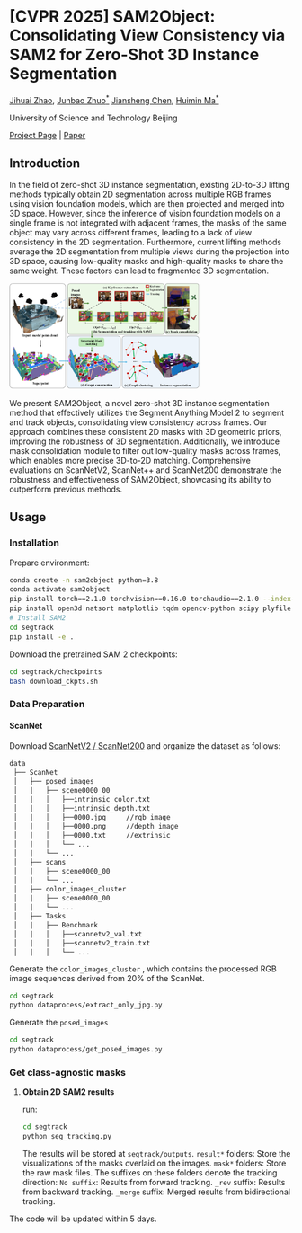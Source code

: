 # [CVPR 2025] SAM2Object: Consolidating View Consistency via SAM2 for Zero-Shot 3D Instance Segmentation

 [Jihuai Zhao](https://jihuaizhaohd.github.io/), [Junbao Zhuo<sup>*</sup>](https://scholar.google.com/citations?user=iBt9uHUAAAAJ) [Jiansheng Chen](https://scholar.google.com/citations?user=A1gA9XIAAAAJ), [Huimin Ma<sup>*</sup>](https://scholar.google.com.hk/citations?user=32hwVLEAAAAJ&hl)

University of Science and Technology Beijing &nbsp; &nbsp;


<!-- **CVPR 2025** -->

[Project Page](https://jihuaizhaohd.github.io/SAM2Object/) | [Paper](https://openaccess.thecvf.com/content/CVPR2025/html/Zhao_SAM2Object_Consolidating_View_Consistency_via_SAM2_for_Zero-Shot_3D_Instance_CVPR_2025_paper.html)

## Introduction

In the field of zero-shot 3D instance segmentation, existing 2D-to-3D lifting methods typically obtain 2D segmentation across multiple RGB frames using vision foundation models, which are then projected and merged into 3D space. However, since the inference of vision foundation models on a single frame is not integrated with adjacent frames, the masks of the same object may vary across different frames, leading to a lack of view consistency in the 2D segmentation. Furthermore, current lifting methods average the 2D segmentation from multiple views during the projection into 3D space, causing low-quality masks and high-quality masks to share the same weight. These factors can lead to fragmented 3D segmentation. 

<img src="assets\overview_.png" style="zoom: 33%;" />

We present SAM2Object, a novel zero-shot 3D instance segmentation method that effectively utilizes the Segment Anything Model 2 to segment and track objects, consolidating view consistency across frames. Our approach combines these consistent 2D masks with 3D geometric priors, improving the robustness of 3D segmentation. Additionally, we introduce mask consolidation module to filter out low-quality masks across frames, which enables more precise 3D-to-2D matching. Comprehensive evaluations on ScanNetV2, ScanNet++ and ScanNet200 demonstrate the robustness and effectiveness of SAM2Object, showcasing its ability to outperform previous methods.

## Usage

### Installation

Prepare environment:

```bash
conda create -n sam2object python=3.8
conda activate sam2object
pip install torch==2.1.0 torchvision==0.16.0 torchaudio==2.1.0 --index-url https://download.pytorch.org/whl/cu121
pip install open3d natsort matplotlib tqdm opencv-python scipy plyfile
# Install SAM2
cd segtrack
pip install -e .
```

Download the pretrained SAM 2 checkpoints:
```bash
cd segtrack/checkpoints
bash download_ckpts.sh
```




### Data Preparation

#### ScanNet
Download [ScanNetV2 / ScanNet200](https://github.com/ScanNet/ScanNet) and organize the dataset as follows:
 
```
data
 ├── ScanNet
 │   ├── posed_images
 │   |   ├── scene0000_00
 │   |   │   ├──intrinsic_color.txt   
 │   |   │   ├──intrinsic_depth.txt   
 │   |   │   ├──0000.jpg     //rgb image
 │   |   │   ├──0000.png     //depth image
 │   |   │   ├──0000.txt     //extrinsic
 │   |   │   └── ...
 │   |   └── ...
 │   ├── scans
 │   |   ├── scene0000_00
 │   |   └── ...
 │   ├── color_images_cluster
 │   |   ├── scene0000_00
 │   |   └── ...
 │   ├── Tasks
 │   |   ├── Benchmark
 │   |   │   ├──scannetv2_val.txt  
 │   |   │   ├──scannetv2_train.txt  
 │   |   │   └── ...
```

Generate the `color_images_cluster` , which contains the processed RGB image sequences derived from 20% of the ScanNet.
```bash
cd segtrack
python dataprocess/extract_only_jpg.py
```
Generate the `posed_images`
```bash
cd segtrack
python dataprocess/get_posed_images.py
```

### Get class-agnostic masks
1. **Obtain 2D SAM2 results**
   
   run:
   ```bash
   cd segtrack
   python seg_tracking.py
   ```
   The results will be stored at `segtrack/outputs`. `result*` folders: Store the visualizations of the masks overlaid on the images. `mask*` folders: Store the raw mask files. The suffixes on these folders denote the tracking direction: `No suffix`: Results from forward tracking. `_rev` suffix: Results from backward tracking. `_merge` suffix: Merged results from bidirectional tracking.




The code will be updated within 5 days.